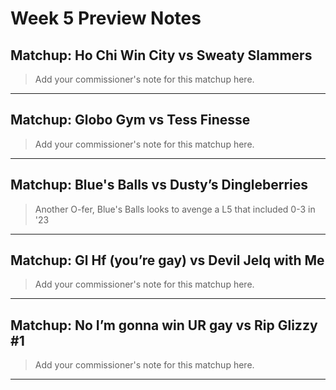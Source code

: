# Week 5 Preview Notes
## Matchup: Ho Chi Win City vs Sweaty Slammers

> Add your commissioner's note for this matchup here.

---
## Matchup: Globo Gym vs Tess Finesse

> Add your commissioner's note for this matchup here.

---
## Matchup: Blue's Balls vs Dusty’s Dingleberries

> Another O-fer, Blue's Balls looks to avenge a L5 that included 0-3 in '23 

---
## Matchup: Gl Hf (you’re gay) vs Devil Jelq with Me

> Add your commissioner's note for this matchup here.

---
## Matchup: No I’m gonna win UR gay vs Rip Glizzy #1

> Add your commissioner's note for this matchup here.

---
